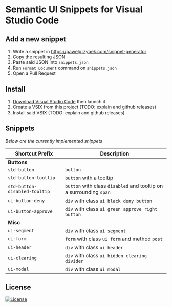 # Semantic UI Snippets for Visual Studio Code

## Add a new snippet

1) Write a snippet in https://pawelgrzybek.com/snippet-generator
2) Copy the resulting JSON
3) Paste said JSON into `snippets.json`
4) Run `Format Document` command on `snippets.json`
5) Open a Pull Request

## Install

1. [Download Visual Studio Code](https://code.visualstudio.com/download?wt.mc_id=DX_841432) then launch it
2. Create a VSIX from this project (TODO: explain and github releases)
3. Install said VSIX (TODO: explain and github releases)

## Snippets

*Below are the currently implemented snippets*

| **Shortcut Prefix** | **Description** |
|---|---|
| **Buttons** | |
|`std-button` | `button`|
|`std-button-tooltip` | `button` with a tooltip|
|`std-button-disabled-tooltip` | `button` with class `disabled` and tooltip on a surrounding `span`|
|`ui-button-deny` | `div` with class `ui black deny button`|
|`ui-button-approve` | `div` with class `ui green approve right button`|
| **Misc** | |
|`ui-segment` | `div` with class `ui segment`|
|`ui-form` | `form` with class `ui form` and method `post`|
|`ui-header` | `div` with class `ui header`|
|`ui-clearing` | `div` with class `ui hidden clearing divider`|
|`ui-modal` | `div` with class `ui modal`|


## License

[![License][license-badge]][MIT License]

[MIT License]: http://en.wikipedia.org/wiki/MIT_License
[license-badge]: https://img.shields.io/badge/license-MIT-blue.svg